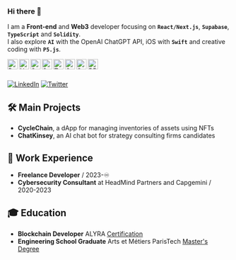### Hi there 👋

I am a **Front-end** and **Web3** developer focusing on **`React/Next.js`**, **`Supabase`**, **`TypeScript`** and **`Solidity`**.  
I also explore **`AI`** with the OpenAI ChatGPT API, iOS with **`Swift`** and creative coding with **`P5.js`**.

<img align="left" alt="React" height="23px" src="https://upload.wikimedia.org/wikipedia/commons/thumb/a/a7/React-icon.svg/2300px-React-icon.svg.png" />
<img align="left" alt="Nextjs" height="23px" src="https://www.svgrepo.com/show/354113/nextjs-icon.svg" />
<img align="left" alt="Supabase" height="23px" src="https://seeklogo.com/images/S/supabase-logo-DCC676FFE2-seeklogo.com.png" />
<img align="left" alt="Solidity" height="23px" src="https://upload.wikimedia.org/wikipedia/commons/thumb/9/98/Solidity_logo.svg/1200px-Solidity_logo.svg.png" />
<img align="left" alt="TypeScript" height="23px" src="https://upload.wikimedia.org/wikipedia/commons/thumb/4/4c/Typescript_logo_2020.svg/2048px-Typescript_logo_2020.svg.png" />
<img align="left" alt="OpenAI" height="23px" src="https://seeklogo.com/images/O/open-ai-logo-8B9BFEDC26-seeklogo.com.png" />
<img align="left" alt="Swift" height="23px" src="https://seeklogo.com/images/S/swift-logo-F41F53A22D-seeklogo.com.png" />
<img align="left" alt="P5js" height="23px" src="https://upload.wikimedia.org/wikipedia/commons/thumb/c/c6/P5.js_icon.svg/2048px-P5.js_icon.svg.png" />
<br/>
<br/>

[![LinkedIn](https://img.shields.io/badge/LinkedIn-%230077B5.svg?logo=linkedin&logoColor=white)](https://linkedin.com/in/thomas-douche-ingenieur)
[![Twitter](https://img.shields.io/badge/Twitter-%231DA1F2.svg?logo=Twitter&logoColor=white)](https://twitter.com/TomDch88)

## 🛠️ Main Projects
* **CycleChain**, a dApp for managing inventories of assets using NFTs
* **ChatKinsey**, an AI chat bot for strategy consulting firms candidates

## 💼 Work Experience
* **Freelance Developer** / 2023-♾️
* **Cybersecurity Consultant** at HeadMind Partners and Capgemini / 2020-2023

## 🎓 Education
* **Blockchain Developer** ALYRA [Certification](https://certificate.bcdiploma.com/check/84B3B86337CDD7C37B786FBA42D857F4B832EF2955C022BF876102697AA5D1ECbDdMR1NuKytqQWpJN0c2R092L2dOb3dWc0NsQkpQU1lrR2IvSGFIK2h0bitkYnlF)
* **Engineering School Graduate** Arts et Métiers ParisTech [Master's Degree](https://attestation.artsetmetiers.fr/check/01631CD5EB6D2B336FE487D495E5CA00662AA52A0AA8BBCC800994B9333D479FRkc2YVhJclE2c1ZvdERzNFhkRDVlYTFlS1ppbHFXdFhrNk1rVFpsV1ZjOGZxektx)
